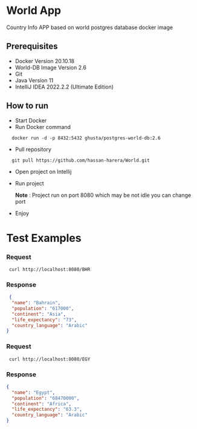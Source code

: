 # World App

Country Info APP based on world postgres database docker image

## Prerequisites

- Docker Version 20.10.18
- World-DB Image Version 2.6
- Git
- Java Version 11
- IntelliJ IDEA 2022.2.2 (Ultimate Edition)

## How to run

- Start Docker
- Run Docker command

```dockerfile
  docker run -d -p 8432:5432 ghusta/postgres-world-db:2.6
```

- Pull repository

```git
  git pull https://github.com/hassan-harera/World.git
```

- Open project on Intellij
- Run project

  **Note** : Project run on port 8080 which may be not idle you can change port
- Enjoy

# Test Examples

### Request

```curl
 curl http://localhost:8080/BHR
```

### Response

```json
 {
  "name": "Bahrain",
  "population": "617000",
  "continent": "Asia",
  "life_expectancy": "73",
  "country_language": "Arabic"
}
```

### Request

```curl
 curl http://localhost:8080/EGY
```

### Response

```json
{
  "name": "Egypt",
  "population": "68470000",
  "continent": "Africa",
  "life_expectancy": "63.3",
  "country_language": "Arabic"
}
```
